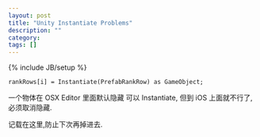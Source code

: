 ```yaml
---
layout: post
title: "Unity Instantiate Problems"
description: ""
category: 
tags: []
---
```

{% include JB/setup %}

	rankRows[i] = Instantiate(PrefabRankRow) as GameObject;
	
一个物体在 OSX Editor 里面默认隐藏 可以 Instantiate, 但到 iOS 上面就不行了, 必须取消隐藏.

记载在这里,防止下次再掉进去.